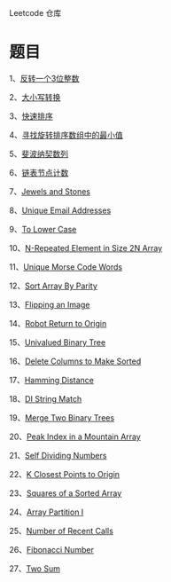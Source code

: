 Leetcode 仓库

# 题目


1、[反转一个3位整数](反转一个3位整数.markdown)

2、[大小写转换](大小写转换.markdown)

3、[快速排序](快速排序.markdown)

4、[寻找旋转排序数组中的最小值](寻找旋转排序数组中的最小值.markdown)

5、[斐波纳契数列](斐波纳契数列.markdown)

6、[链表节点计数](链表节点计数.markdown)

7、[Jewels and Stones](JewelsandStones.ipynb)

8、[Unique Email Addresses](UniqueEmailAddresses.ipynb)

9、[To Lower Case](ToLowerCase.ipynb)

10、[N-Repeated Element in Size 2N Array](N-RepeatedElementinSize2NArray.ipynb)

11、[Unique Morse Code Words](UniqueMorseCodeWords.ipynb)

12、[Sort Array By Parity](SortArrayByParity.ipynb)

13、[Flipping an Image](FlippinganImage.ipynb)

14、[Robot Return to Origin](RobotReturntoOrigin.ipynb)

15、[Univalued Binary Tree](UnivaluedBinaryTree.ipynb)

16、[Delete Columns to Make Sorted](DeleteColumnstoMakeSorted.ipynb)

17、[Hamming Distance](HammingDistance.ipynb)

18、[DI String Match](DIStringMatch.ipynb)

19、[Merge Two Binary Trees](MergeTwoBinaryTrees.ipynb)

20、[Peak Index in a Mountain Array](PeakIndexinaMountainArray.ipynb)

21、[Self Dividing Numbers](SelfDividingNumbers.ipynb)

22、[K Closest Points to Origin](KClosestPointstoOrigin.ipynb)

23、[Squares of a Sorted Array](SquaresofaSortedArray.ipynb)

24、[Array Partition I](ArrayPartitionI.ipynb)

25、[Number of Recent Calls](NumberofRecentCalls.ipynb)

26、[Fibonacci Number](FibonacciNumber.ipynb)

27、[Two Sum](TwoSum.ipynb)



